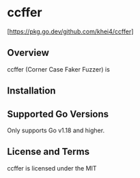 # ccffer
[https://pkg.go.dev/github.com/khei4/ccffer]

## Overview
ccffer (Corner Case Faker Fuzzer) is 

## Installation

## 

## Supported Go Versions

Only supports Go v1.18 and higher.

## License and Terms

ccffer is licensed under the MIT
